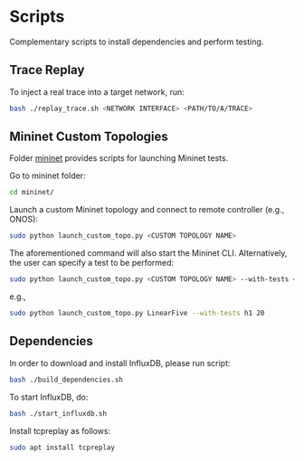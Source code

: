 Scripts
=========
Complementary scripts to install dependencies and perform testing.


Trace Replay
----
To inject a real trace into a target network, run:
```bash
bash ./replay_trace.sh <NETWORK INTERFACE> <PATH/TO/A/TRACE>
```


Mininet Custom Topologies
----
Folder [mininet][mininet] provides scripts for launching Mininet tests.

Go to mininet folder:
```bash
cd mininet/
```

Launch a custom Mininet topology and connect to remote controller (e.g., ONOS):
```bash
sudo python launch_custom_topo.py <CUSTOM TOPOLOGY NAME>
```

The aforementioned command will also start the Mininet CLI. Alternatively, the user can specify a test to be performed:
```bash
sudo python launch_custom_topo.py <CUSTOM TOPOLOGY NAME> --with-tests <INGRESS POINT> <TEST DURATION SECONDS>
```

e.g.,
```bash
sudo python launch_custom_topo.py LinearFive --with-tests h1 20
```


Dependencies
----
In order to download and install InfluxDB, please run script:

```bash
bash ./build_dependencies.sh
```

To start InfluxDB, do:
```bash
bash ./start_influxdb.sh
```

Install tcpreplay as follows:
```bash
sudo apt install tcpreplay
```


[mininet]: mininet/